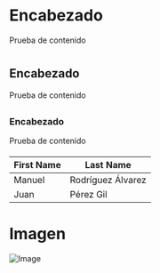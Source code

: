 # Encabezado
Prueba de contenido <h1>
  
## Encabezado
Prueba de contenido <h2>
  
### Encabezado
Prueba de contenido <h6>


First Name | Last Name
---------- | ---------
Manuel|Rodríguez Álvarez
Juan|Pérez Gil


# Imagen
![Image](https://raw.githubusercontent.com/manu22i/pruebaGitHub/master/computer.png)
